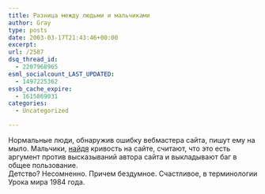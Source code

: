 ```yaml
---
title: Разница между людьми и мальчиками
author: Gray
type: posts
date: 2003-03-17T21:43:46+00:00
excerpt:
url: /2587
dsq_thread_id:
  - 2207968965
esml_socialcount_LAST_UPDATED:
  - 1497225362
essb_cache_expire:
  - 1615869031
categories:
  - Uncategorized

---
```








Нормальные люди, обнаружив ошибку вебмастера сайта, пишут ему на мыло. Мальчики, <a href="http://register.spectator.ru/18.03.2003/2/comments" target="_blank">найдя</a> кривость на сайте, считают, что это есть аргумент против высказываний автора сайта и выкладывают баг в общее пользование.  
Детство? Несомненно. Причем бездумное. Счастливое, в терминологии Урока мира 1984 года.
